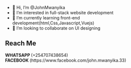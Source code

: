 - 👋 Hi, I’m @JohnMwanyika
- 👀 I’m interested in full-stack website development 
- 🌱 I’m currently learning front-end development(html,Css,Javascript,Vuejs) 
- 💞️ I’m looking to collaborate on UI designing 
<h2><b>Reach Me</b></h2>
<b>WHATSAPP </b>(+254707438654)<br> 
<b>FACEBOOK </b>(https://www.facebook.com/john.mwanyika.33)


